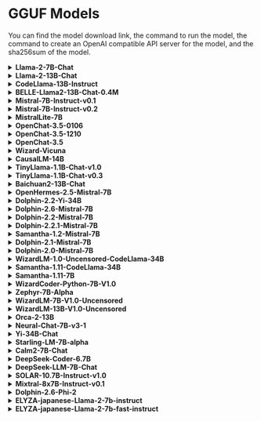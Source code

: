 # GGUF Models

You can find the model download link, the command to run the model, the command to create an OpenAI compatible API server for the model, and the sha256sum of the model.

<details>
<summary> <b>Llama-2-7B-Chat</b> </summary>
<hr/>
<b>Download the model</b>

```bash
curl -LO https://huggingface.co/second-state/Llama-2-7B-Chat-GGUF/resolve/main/llama-2-7b-chat.Q5_K_M.gguf
```

Please check the sha256sum of the Downloaded model file to make sure it is correct.

```bash
shasum -a 256 llama-2-7b-chat.Q5_K_M.gguf
output: e0b99920cf47b94c78d2fb06a1eceb9ed795176dfa3f7feac64629f1b52b997f llama-2-7b-chat.Q5_K_M.gguf
```

<b>Chat with the model on the CLI</b>

```bash
curl -LO https://github.com/second-state/LlamaEdge/releases/latest/download/llama-chat.wasm
wasmedge --dir .:. --nn-preload default:GGML:AUTO:llama-2-7b-chat.Q5_K_M.gguf llama-chat.wasm -p llama-2-chat
```

<b>Chat with the model via a web UI</b>

```bash
curl -LO https://github.com/second-state/LlamaEdge/releases/latest/download/llama-api-server.wasm
curl -LO https://github.com/second-state/chatbot-ui/releases/download/v0.1.0/chatbot-ui.tar.gz
tar xzf chatbot-ui.tar.gz
rm chatbot-ui.tar.gz

wasmedge --dir .:. --nn-preload default:GGML:AUTO:llama-2-7b-chat.Q5_K_M.gguf llama-api-server.wasm -p llama-2-chat
```

Open your browser to http://localhost:8080 to start the chat!

<b>Send an API request to the server</b>

Test the API server from another terminal using the following command

```bash
curl -X POST http://localhost:8080/v1/chat/completions \
  -H 'accept:application/json' \
  -H 'Content-Type: application/json' \
  -d '{"messages":[{"role":"system", "content": "You are a helpful assistant."}, {"role":"user", "content": "What is the capital of France?"}], "model":"llama-2-7b-chat"}'
```

</details>

<details>
<summary> <b>Llama-2-13B-Chat</b> </summary>
<hr/>
<b>Download the model</b>

```bash
curl -LO https://huggingface.co/second-state/Llama-2-13B-Chat-GGUF/resolve/main/llama-2-13b-chat.Q5_K_M.gguf
```

Please check the sha256sum of the Downloaded model file to make sure it is correct.

```bash
shasum -a 256 llama-2-13b-chat.Q5_K_M.gguf
output: ef36e090240040f97325758c1ad8e23f3801466a8eece3a9eac2d22d942f548a llama-2-13b-chat.Q5_K_M.gguf
```

<b>Chat with the model on the CLI</b>

```bash
curl -LO https://github.com/second-state/LlamaEdge/releases/latest/download/llama-chat.wasm
wasmedge --dir .:. --nn-preload default:GGML:AUTO:llama-2-13b-chat.Q5_K_M.gguf llama-chat.wasm -p llama-2-chat
```

<b>Chat with the model via a web UI</b>

```bash
curl -LO https://github.com/second-state/LlamaEdge/releases/latest/download/llama-api-server.wasm
curl -LO https://github.com/second-state/chatbot-ui/releases/download/v0.1.0/chatbot-ui.tar.gz
tar xzf chatbot-ui.tar.gz
rm chatbot-ui.tar.gz

wasmedge --dir .:. --nn-preload default:GGML:AUTO:llama-2-13b-chat.Q5_K_M.gguf llama-api-server.wasm -p llama-2-chat
```

Open your browser to http://localhost:8080 to start the chat!

<b>Send an API request to the server</b>

Test the API server from another terminal using the following command

```bash
curl -X POST http://localhost:8080/v1/chat/completions \
  -H 'accept:application/json' \
  -H 'Content-Type: application/json' \
  -d '{"messages":[{"role":"system", "content": "You are a helpful assistant."}, {"role":"user", "content": "What is the capital of France"}], "model":"llama-2-13b-chat"}'
```

</details>

<details>
<summary> <b>CodeLlama-13B-Instruct</b> </summary>
<hr/>
<b>Download the model</b>

```bash
curl -LO curl -LO https://huggingface.co/second-state/CodeLlama-13B-Instruct-GGUF/resolve/main/codellama-13b-instruct.Q4_0.gguf
```

Please check the sha256sum of the Downloaded model file to make sure it is correct:

```bash
shasum -a 256 codellama-13b-instruct.Q4_0.gguf
693021fa3a170a348b0a6104ab7d3a8c523331826a944dc0371fecd922df89dd codellama-13b-instruct.Q4_0.gguf
```

<b>Chat with the model on the CLI</b>

```bash
curl -LO https://github.com/second-state/LlamaEdge/releases/latest/download/llama-chat.wasm
wasmedge --dir .:. --nn-preload default:GGML:AUTO:codellama-13b-instruct.Q4_0.gguf llama-chat.wasm -p codellama-instruct
```

<b>This model isn't suitable for creating a API server</b>
</details>

<details>
<summary> <b>BELLE-Llama2-13B-Chat-0.4M</b> </summary>
<hr/>
<b>Download the model</b>

```bash
curl -LO https://huggingface.co/second-state/BELLE-Llama2-13B-Chat-0.4M-GGUF/resolve/main/BELLE-Llama2-13B-Chat-0.4M-ggml-model-q4_0.gguf
```

Please check the sha256sum of the Downloaded model file to make sure it is correct.

```bash
shasum -a 256 BELLE-Llama2-13B-Chat-0.4M-ggml-model-q4_0.gguf
output: 56879e1fd6ee6a138286730e121f2dba1be51b8f7e261514a594dea89ef32fe7 BELLE-Llama2-13B-Chat-0.4M-ggml-model-q4_0.gguf
```

<b>Chat with the model on the CLI</b>

```bash
curl -LO https://github.com/second-state/LlamaEdge/releases/latest/download/llama-chat.wasm
wasmedge --dir .:. --nn-preload default:GGML:AUTO:BELLE-Llama2-13B-Chat-0.4M-ggml-model-q4_0.gguf llama-chat.wasm -p belle-llama-2-chat --reverse-prompt "Human:"
```

<b>Chat with the model via a web UI</b>

```bash
curl -LO https://github.com/second-state/LlamaEdge/releases/latest/download/llama-api-server.wasm
curl -LO https://github.com/second-state/chatbot-ui/releases/download/v0.1.0/chatbot-ui.tar.gz
tar xzf chatbot-ui.tar.gz
rm chatbot-ui.tar.gz

wasmedge --dir .:. --nn-preload default:GGML:AUTO:BELLE-Llama2-13B-Chat-0.4M-ggml-model-q4_0.gguf llama-api-server.wasm -p belle-llama-2-chat --reverse-prompt "Human:"
```

Open your browser to http://localhost:8080 to start the chat!

<b>Send an API request to the server</b>

Test the API server from another terminal using the following command

```bash
curl -X POST http://localhost:8080/v1/chat/completions \
  -H 'accept:application/json' \
  -H 'Content-Type: application/json' \
  -d '{"messages":[{"role":"system", "content": "You are a helpful assistant."}, {"role":"user", "content": "What is the capital of France?"}], "model":"BELLE-Llama2-13B-Chat"}'
```

</details>

<details>
<summary> <b>Mistral-7B-Instruct-v0.1</b> </summary>
<hr/>
<b>Download the model</b>

```bash
curl -LO https://huggingface.co/second-state/Mistral-7B-Instruct-v0.1-GGUF/resolve/main/mistral-7b-instruct-v0.1.Q5_K_M.gguf
```

Please check the sha256sum of the Downloaded model file to make sure it is correct:

```bash
shasum -a 256 mistral-7b-instruct-v0.1.Q5_K_M.gguf
output: c4b062ec7f0f160e848a0e34c4e291b9e39b3fc60df5b201c038e7064dbbdcdc mistral-7b-instruct-v0.1.Q5_K_M.gguf

shasum -a 256 mistral-7b-instruct-v0.1.Q4_K_M.gguf
output: 14466f9d658bf4a79f96c3f3f22759707c291cac4e62fea625e80c7d32169991 mistral-7b-instruct-v0.1.Q4_K_M.gguf
```

<b>Chat with the model on the CLI</b>

```bash
curl -LO https://github.com/second-state/LlamaEdge/releases/latest/download/llama-chat.wasm
wasmedge --dir .:. --nn-preload default:GGML:AUTO:mistral-7b-instruct-v0.1.Q5_K_M.gguf llama-chat.wasm -p mistral-instruct
```
<b>Chat with the model via a web UI</b>

```bash
curl -LO https://github.com/second-state/LlamaEdge/releases/latest/download/llama-api-server.wasm
curl -LO https://github.com/second-state/chatbot-ui/releases/download/v0.1.0/chatbot-ui.tar.gz
tar xzf chatbot-ui.tar.gz
rm chatbot-ui.tar.gz

wasmedge --dir .:. --nn-preload default:GGML:AUTO:mistral-7b-instruct-v0.1.Q5_K_M.gguf llama-api-server.wasm -p mistral-instruct
```

Open your browser to http://localhost:8080 to start the chat!

<b>Send an API request to the server</b>

Test the API server from another terminal using the following command

```bash
curl -X POST http://localhost:8080/v1/chat/completions \
  -H 'accept:application/json' \
  -H 'Content-Type: application/json' \
  -d '{"messages":[{"role":"user", "content": "What is the capital of France?"}], "model":"Mistral-7B-Instruct-v0.1"}'
```

</details>

<details>
<summary> <b>Mistral-7B-Instruct-v0.2</b> </summary>
<hr/>
<b>Download the model</b>

```bash
curl -LO https://huggingface.co/TheBloke/Mistral-7B-Instruct-v0.2-GGUF/resolve/main/mistral-7b-instruct-v0.2.Q4_0.gguf
```

Please check the sha256sum of the Downloaded model file to make sure it is correct:

```bash
shasum -a 256 mistral-7b-instruct-v0.2.Q4_0.gguf
output: 25d80b918e4432661726ef408b248005bebefe3f8e1ac722d55d0c5dcf2893e0 mistral-7b-instruct-v0.2.Q4_0.gguf
```

<b>Chat with the model on the CLI</b>

```bash
curl -LO https://github.com/second-state/LlamaEdge/releases/latest/download/llama-chat.wasm
wasmedge --dir .:. --nn-preload default:GGML:AUTO:mistral-7b-instruct-v0.2.Q4_0.gguf llama-chat.wasm -p mistral-instruct
```

<b>Chat with the model via a web UI</b>

```bash
curl -LO https://github.com/second-state/LlamaEdge/releases/latest/download/llama-api-server.wasm
curl -LO https://github.com/second-state/chatbot-ui/releases/download/v0.1.0/chatbot-ui.tar.gz
tar xzf chatbot-ui.tar.gz
rm chatbot-ui.tar.gz

wasmedge --dir .:. --nn-preload default:GGML:AUTO:mistral-7b-instruct-v0.2.Q4_0.gguf llama-api-server.wasm -p mistral-instruct
```

Open your browser to http://localhost:8080 to start the chat!

<b>Send an API request to the server</b>

Test the API server from another terminal using the following command

```bash
curl -X POST http://localhost:8080/v1/chat/completions \
  -H 'accept:application/json' \
  -H 'Content-Type: application/json' \
  -d '{"messages":[{"role":"user", "content": "What is the capital of France?"}], "model":"Mistral-7B-Instruct-v0.2"}'
```

</details>

<details>
<summary> <b>MistralLite-7B</b> </summary>
<hr/>
<b>Download the model</b>

```bash
curl -LO https://huggingface.co/second-state/MistralLite-7B-GGUF/resolve/main/mistrallite.Q5_K_M.gguf
```

Please check the sha256sum of the Downloaded model file to make sure it is correct.

```bash
shasum -a 256 mistrallite.Q5_K_M.gguf
output: d06d149c24eea0446ea7aad596aca396fe7f3302441e9375d5bbd3fd9ba8ebea mistrallite.Q5_K_M.gguf
```

<b>Chat with the model on the CLI</b>

```bash
curl -LO https://github.com/second-state/LlamaEdge/releases/latest/download/llama-chat.wasm
wasmedge --dir .:. --nn-preload default:GGML:AUTO:mistrallite.Q5_K_M.gguf llama-chat.wasm -p mistrallite -r '</s>'
```

<b>Chat with the model via a web UI</b>

```bash
curl -LO https://github.com/second-state/LlamaEdge/releases/latest/download/llama-api-server.wasm
curl -LO https://github.com/second-state/chatbot-ui/releases/download/v0.1.0/chatbot-ui.tar.gz
tar xzf chatbot-ui.tar.gz
rm chatbot-ui.tar.gz

wasmedge --dir .:. --nn-preload default:GGML:AUTO:mistrallite.Q5_K_M.gguf llama-api-server.wasm -p mistrallite -r '</s>'
```

Open your browser to http://localhost:8080 to start the chat!

<b>Send an API request to the server</b>

Test the API server from another terminal using the following command

```bash
curl -X POST http://localhost:8080/v1/chat/completions \
  -H 'accept:application/json' \
  -H 'Content-Type: application/json' \
  -d '{"messages":[{"role":"system", "content": "You are a helpful assistant."}, {"role":"user", "content": "What is the capital of France?"}], "model":"MistralLite-7B"}'
```

</details>

<details>
<summary> <b>OpenChat-3.5-0106</b> </summary>
<hr/>
<b>Download the model</b>

```bash
curl -LO https://huggingface.co/second-state/OpenChat-3.5-0106-GGUF/resolve/main/openchat-3.5-0106-Q5_K_M.gguf
```

Please check the sha256sum of the Downloaded model file to make sure it is correct.

```bash
shasum -a 256 openchat-3.5-0106-Q5_K_M.gguf
output: c28f69693336ab63369451da7f1365e5003d79f3ac69566de72100a8299a967a
```

<b>Chat with the model on the CLI</b>

```bash
curl -LO https://github.com/second-state/LlamaEdge/releases/latest/download/llama-chat.wasm
wasmedge --dir .:. --nn-preload default:GGML:AUTO:openchat-3.5-0106-Q5_K_M.gguf llama-chat.wasm -p openchat -r '<|end_of_turn|>'
```

<b>Chat with the model via a web UI</b>

```bash
curl -LO https://github.com/second-state/LlamaEdge/releases/latest/download/llama-api-server.wasm
curl -LO https://github.com/second-state/chatbot-ui/releases/download/v0.1.0/chatbot-ui.tar.gz
tar xzf chatbot-ui.tar.gz
rm chatbot-ui.tar.gz

wasmedge --dir .:. --nn-preload default:GGML:AUTO:openchat-3.5-0106-Q5_K_M.gguf llama-api-server.wasm -p openchat -r '<|end_of_turn|>'
```

Open your browser to http://localhost:8080 to start the chat!

<b>Send an API request to the server</b>

Test the API server from another terminal using the following command

```bash
curl -X POST http://localhost:8080/v1/chat/completions \
  -H 'accept:application/json' \
  -H 'Content-Type: application/json' \
  -d '{"messages":[{"role":"system", "content": "You are a helpful assistant."}, {"role":"user", "content": "What is the capital of France?"}], "model":"OpenChat-3.5-0106"}'
```

</details>

<details>
<summary> <b>OpenChat-3.5-1210</b> </summary>
<hr/>
<b>Download the model</b>

```bash
curl -LO https://huggingface.co/second-state/openchat-3.5-1210-GGUF/resolve/main/openchat-3.5-1210.Q5_K_M.gguf
```

Please check the sha256sum of the Downloaded model file to make sure it is correct.

```bash
shasum -a 256 openchat-3.5-1210.Q5_K_M.gguf
output: fbbb15ed13c630110b1790e0a0a621419fbf2f5564ead433c6ded9f8f196b95c
```

<b>Chat with the model on the CLI</b>

```bash
curl -LO https://github.com/second-state/LlamaEdge/releases/latest/download/llama-chat.wasm
wasmedge --dir .:. --nn-preload default:GGML:AUTO:openchat-3.5-1210.Q5_K_M.gguf llama-chat.wasm -p openchat -r '<|end_of_turn|>'
```

<b>Chat with the model via a web UI</b>

```bash
curl -LO https://github.com/second-state/LlamaEdge/releases/latest/download/llama-api-server.wasm
curl -LO https://github.com/second-state/chatbot-ui/releases/download/v0.1.0/chatbot-ui.tar.gz
tar xzf chatbot-ui.tar.gz
rm chatbot-ui.tar.gz

wasmedge --dir .:. --nn-preload default:GGML:AUTO:openchat-3.5-1210.Q5_K_M.gguf llama-api-server.wasm -p openchat -r '<|end_of_turn|>'
```

Open your browser to http://localhost:8080 to start the chat!

<b>Send an API request to the server</b>

Test the API server from another terminal using the following command

```bash
curl -X POST http://localhost:8080/v1/chat/completions \
  -H 'accept:application/json' \
  -H 'Content-Type: application/json' \
  -d '{"messages":[{"role":"system", "content": "You are a helpful assistant."}, {"role":"user", "content": "What is the capital of France?"}], "model":"OpenChat-3.5-1210"}'
```

</details>

<details>
<summary> <b>OpenChat-3.5</b> </summary>
<hr/>
<b>Download the model</b>

```bash
curl -LO https://huggingface.co/second-state/OpenChat-3.5-GGUF/resolve/main/openchat_3.5.Q5_K_M.gguf
```

Please check the sha256sum of the Downloaded model file to make sure it is correct.

```bash
shasum -a 256 openchat_3.5.Q5_K_M.gguf
output: 3abf26b0f2ff11394351a23f8d538a1404a2afb69465a6bbaba8836fef51899d openchat_3.5.Q5_K_M.gguf
```

<b>Chat with the model on the CLI</b>

```bash
curl -LO https://github.com/second-state/LlamaEdge/releases/latest/download/llama-chat.wasm
wasmedge --dir .:. --nn-preload default:GGML:AUTO:openchat_3.5.Q5_K_M.gguf llama-chat.wasm -p openchat -r '<|end_of_turn|>'
```

<b>Chat with the model via a web UI</b>

```bash
curl -LO https://github.com/second-state/LlamaEdge/releases/latest/download/llama-api-server.wasm
curl -LO https://github.com/second-state/chatbot-ui/releases/download/v0.1.0/chatbot-ui.tar.gz
tar xzf chatbot-ui.tar.gz
rm chatbot-ui.tar.gz

wasmedge --dir .:. --nn-preload default:GGML:AUTO:openchat_3.5.Q5_K_M.gguf llama-api-server.wasm -p openchat -r '<|end_of_turn|>'
```

Open your browser to http://localhost:8080 to start the chat!

<b>Send an API request to the server</b>

Test the API server from another terminal using the following command

```bash
curl -X POST http://localhost:8080/v1/chat/completions \
  -H 'accept:application/json' \
  -H 'Content-Type: application/json' \
  -d '{"messages":[{"role":"system", "content": "You are a helpful assistant."}, {"role":"user", "content": "What is the capital of France?"}], "model":"OpenChat-3.5"}'
```

</details>

<details>
<summary> <b>Wizard-Vicuna</b> </summary>
<hr/>
<b>Download the model</b>

```bash
curl -LO https://huggingface.co/second-state/wizard-vicuna-13B-GGUF/resolve/main/wizard-vicuna-13b-ggml-model-q8_0.gguf
```

Please check the sha256sum of the Downloaded model file to make sure it is correct.

```bash
shasum -a 256 wizard-vicuna-13b-ggml-model-q8_0.gguf
output: 681b6571e624fd211ae81308b573f24f0016f6352252ae98241b44983bb7e756 wizard-vicuna-13b-ggml-model-q8_0.gguf
```

<b>Chat with the model on the CLI</b>

```bash
curl -LO https://github.com/second-state/LlamaEdge/releases/latest/download/llama-chat.wasm
wasmedge --dir .:. --nn-preload default:GGML:AUTO:wizard-vicuna-13b-ggml-model-q8_0.gguf llama-chat.wasm -p vicuna-chat
```

<b>Chat with the model via a web UI</b>

```bash
curl -LO https://github.com/second-state/LlamaEdge/releases/latest/download/llama-api-server.wasm
curl -LO https://github.com/second-state/chatbot-ui/releases/download/v0.1.0/chatbot-ui.tar.gz
tar xzf chatbot-ui.tar.gz
rm chatbot-ui.tar.gz

wasmedge --dir .:. --nn-preload default:GGML:AUTO:wizard-vicuna-13b-ggml-model-q8_0.gguf llama-api-server.wasm -p vicuna-chat
```

Open your browser to http://localhost:8080 to start the chat!

<b>Send an API request to the server</b>

Test the API server from another terminal using the following command

```bash
curl -X POST http://localhost:8080/v1/chat/completions \
  -H 'accept:application/json' \
  -H 'Content-Type: application/json' \
  -d '{"messages":[{"role":"system", "content": "You are a helpful assistant."}, {"role":"user", "content": "What is the capital of France?"}], "model":"wizard-vicuna-13B"}'
```

</details>

<details>
<summary> <b>CausalLM-14B</b> </summary>
<hr/>
<b>Download the model</b>

```bash
curl -LO https://huggingface.co/second-state/CausalLM-14B-GGUF/resolve/main/causallm_14b.Q5_1.gguf
```

Please check the sha256sum of the Downloaded model file to make sure it is correct.

```bash
shasum -a 256 causallm_14b.Q5_1.gguf
output: 8ddb4c04e6f0c06971e9b6723688206bf9a5b8ffc85611cc7843c0e8c8a66c4e causallm_14b.Q5_1.gguf
```

<b>Chat with the model on the CLI</b>

```bash
curl -LO https://github.com/second-state/LlamaEdge/releases/latest/download/llama-chat.wasm
wasmedge --dir .:. --nn-preload default:GGML:AUTO:causallm_14b.Q5_1.gguf llama-chat.wasm -p chatml
```

<b>Chat with the model via a web UI</b>

```bash
curl -LO https://github.com/second-state/LlamaEdge/releases/latest/download/llama-api-server.wasm
curl -LO https://github.com/second-state/chatbot-ui/releases/download/v0.1.0/chatbot-ui.tar.gz
tar xzf chatbot-ui.tar.gz
rm chatbot-ui.tar.gz

wasmedge --dir .:. --nn-preload default:GGML:AUTO:causallm_14b.Q5_1.gguf llama-api-server.wasm -p chatml
```

Open your browser to http://localhost:8080 to start the chat!

<b>Send an API request to the server</b>

Test the API server from another terminal using the following command

```bash
curl -X POST http://localhost:8080/v1/chat/completions \
  -H 'accept:application/json' \
  -H 'Content-Type: application/json' \
  -d '{"messages":[{"role":"system", "content": "You are a helpful assistant."}, {"role":"user", "content": "What is the capital of France?"}], "model":"CausalLM-14B"}'
```

</details>

<details>
<summary> <b>TinyLlama-1.1B-Chat-v1.0</b> </summary>
<hr/>
<b>Download the model</b>

```bash
curl -LO https://huggingface.co/second-state/TinyLlama-1.1B-Chat-v1.0-GGUF/resolve/main/tinyllama-1.1b-chat-v1.0.Q5_K_M.gguf
```

Please check the sha256sum of the Downloaded model file to make sure it is correct.

```bash
shasum -a 256 tinyllama-1.1b-chat-v1.0.Q5_K_M.gguf
output: aa54a5fb99ace5b964859cf072346631b2da6109715a805d07161d157c66ce7f
```

<b>Chat with the model on the CLI</b>

```bash
curl -LO https://github.com/second-state/LlamaEdge/releases/latest/download/llama-chat.wasm
wasmedge --dir .:. --nn-preload default:GGML:AUTO:tinyllama-1.1b-chat-v1.0.Q5_K_M.gguf llama-chat.wasm -p chatml
```

<b>Chat with the model via a web UI</b>

```bash
curl -LO https://github.com/second-state/LlamaEdge/releases/latest/download/llama-api-server.wasm
curl -LO https://github.com/second-state/chatbot-ui/releases/download/v0.1.0/chatbot-ui.tar.gz
tar xzf chatbot-ui.tar.gz
rm chatbot-ui.tar.gz

wasmedge --dir .:. --nn-preload default:GGML:AUTO:tinyllama-1.1b-chat-v1.0.Q5_K_M.gguf llama-api-server.wasm -p chatml
```

Open your browser to http://localhost:8080 to start the chat!

<b>Send an API request to the server</b>

Test the API server from another terminal using the following command

```bash
curl -X POST http://localhost:8080/v1/chat/completions \
  -H 'accept:application/json' \
  -H 'Content-Type: application/json' \
  -d '{"messages":[{"role":"system", "content": "You are a helpful assistant."}, {"role":"user", "content": "What is the capital of France?"}], "model":"TinyLlama-1.1B-Chat-v1.0"}'
```

</details>

<details>
<summary> <b>TinyLlama-1.1B-Chat-v0.3</b> </summary>
<hr/>
<b>Download the model</b>

```bash
curl -LO https://huggingface.co/second-state/TinyLlama-1.1B-Chat-v0.3-GGUF/resolve/main/tinyllama-1.1b-chat-v0.3.Q5_K_M.gguf
```

Please check the sha256sum of the Downloaded model file to make sure it is correct.

```bash
shasum -a 256 tinyllama-1.1b-chat-v0.3.Q5_K_M.gguf
output: 7c255febbf29c97b5d6f57cdf62db2f2bc95c0e541dc72c0ca29786ca0fa5eed
```

<b>Chat with the model on the CLI</b>

```bash
curl -LO https://github.com/second-state/LlamaEdge/releases/latest/download/llama-chat.wasm
wasmedge --dir .:. --nn-preload default:GGML:AUTO:tinyllama-1.1b-chat-v0.3.Q5_K_M.gguf llama-chat.wasm -p chatml
```

<b>Chat with the model via a web UI</b>

```bash
curl -LO https://github.com/second-state/LlamaEdge/releases/latest/download/llama-api-server.wasm
curl -LO https://github.com/second-state/chatbot-ui/releases/download/v0.1.0/chatbot-ui.tar.gz
tar xzf chatbot-ui.tar.gz
rm chatbot-ui.tar.gz

wasmedge --dir .:. --nn-preload default:GGML:AUTO:tinyllama-1.1b-chat-v0.3.Q5_K_M.gguf llama-api-server.wasm -p chatml
```

Open your browser to http://localhost:8080 to start the chat!

<b>Send an API request to the server</b>

Test the API server from another terminal using the following command

```bash
curl -X POST http://localhost:8080/v1/chat/completions \
  -H 'accept:application/json' \
  -H 'Content-Type: application/json' \
  -d '{"messages":[{"role":"system", "content": "You are a helpful assistant."}, {"role":"user", "content": "What is the capital of France?"}], "model":"TinyLlama-1.1B-Chat"}'
```

</details>

<details>
<summary> <b>Baichuan2-13B-Chat</b> </summary>
<hr/>
<b>Download the model</b>

```bash
curl -LO https://huggingface.co/second-state/Baichuan2-13B-Chat-GGUF/resolve/main/Baichuan2-13B-Chat-ggml-model-q4_0.gguf
```

Please check the sha256sum of the Downloaded model file to make sure it is correct.

```bash
shasum -a 256 Baichuan2-13B-Chat-ggml-model-q4_0.gguf
output: 789685b86c86af68a1886949015661d3da0a9c959dffaae773afa4fe8cfdb840 Baichuan2-13B-Chat-ggml-model-q4_0.gguf
```

<b>Chat with the model on the CLI</b>

```bash
curl -LO https://github.com/second-state/LlamaEdge/releases/latest/download/llama-chat.wasm
wasmedge --dir .:. --nn-preload default:GGML:AUTO:Baichuan2-13B-Chat-ggml-model-q4_0.gguf llama-chat.wasm -p baichuan-2 -r '用户:'
```

<b>Chat with the model via a web UI</b>

```bash
curl -LO https://github.com/second-state/LlamaEdge/releases/latest/download/llama-api-server.wasm
curl -LO https://github.com/second-state/chatbot-ui/releases/download/v0.1.0/chatbot-ui.tar.gz
tar xzf chatbot-ui.tar.gz
rm chatbot-ui.tar.gz

wasmedge --dir .:. --nn-preload default:GGML:AUTO:Baichuan2-13B-Chat-ggml-model-q4_0.gguf llama-api-server.wasm -p baichuan-2 -r '用户:'
```

Open your browser to http://localhost:8080 to start the chat!

<b>Send an API request to the server</b>

Test the API server from another terminal using the following command

```bash
curl -X POST http://localhost:8080/v1/chat/completions \
  -H 'accept:application/json' \
  -H 'Content-Type: application/json' \
  -d '{"messages":[{"role":"system", "content": "You are a helpful assistant."}, {"role":"user", "content": "李白是谁"}], "model":"Baichuan2-13B-Chat"}'
```

</details>

<details>
<summary> <b>OpenHermes-2.5-Mistral-7B</b> </summary>
<hr/>
<b>Download the model</b>

```bash
curl -LO https://huggingface.co/second-state/OpenHermes-2.5-Mistral-7B-GGUF/resolve/main/openhermes-2.5-mistral-7b.Q5_K_M.gguf
```

Please check the sha256sum of the Downloaded model file to make sure it is correct.

```bash
shasum -a 256 openhermes-2.5-mistral-7b.Q5_K_M.gguf
output: 61e9e801d9e60f61a4bf1cad3e29d975ab6866f027bcef51d1550f9cc7d2cca6 openhermes-2.5-mistral-7b.Q5_K_M.gguf
```

<b>Chat with the model on the CLI</b>

```bash
wasmedge --dir .:. --nn-preload default:GGML:AUTO:openhermes-2.5-mistral-7b.Q5_K_M.gguf llama-chat.wasm -p chatml -r '<|im_end|>'
```

<b>Chat with the model via a web UI</b>

```bash
curl -LO https://github.com/second-state/LlamaEdge/releases/latest/download/llama-api-server.wasm
curl -LO https://github.com/second-state/chatbot-ui/releases/download/v0.1.0/chatbot-ui.tar.gz
tar xzf chatbot-ui.tar.gz
rm chatbot-ui.tar.gz

wasmedge --dir .:. --nn-preload default:GGML:AUTO:openhermes-2.5-mistral-7b.Q5_K_M.gguf llama-api-server.wasm -p chatml -r '<|im_end|>'
```

Open your browser to http://localhost:8080 to start the chat!

<b>Send an API request to the server</b>

Test the API server from another terminal using the following command

```bash
curl -X POST http://localhost:8080/v1/chat/completions \
  -H 'accept:application/json' \
  -H 'Content-Type: application/json' \
  -d '{"messages":[{"role":"system", "content": "You are a helpful assistant."}, {"role":"user", "content": "What is the capital of France?"}], "model":"OpenHermes-2.5-Mistral-7B"}'
```

</details>

<details>
<summary> <b>Dolphin-2.2-Yi-34B</b> </summary>
<hr/>
<b>Download the model</b>

```bash
curl -LO https://huggingface.co/second-state/Dolphin-2.2-Yi-34B-GGUF/resolve/main/dolphin-2.2-yi-34b-ggml-model-q4_0.gguf
```

Please check the sha256sum of the Downloaded model file to make sure it is correct.

```bash
shasum -a 256 dolphin-2.2-yi-34b-ggml-model-q4_0.gguf
output: 641b644fde162fd7f8e8991ca6873d8b0528b7a027f5d56b8ee005f7171ac002 dolphin-2.2-yi-34b-ggml-model-q4_0.gguf
```

<b>Chat with the model on the CLI</b>

```bash
curl -LO https://github.com/second-state/LlamaEdge/releases/latest/download/llama-chat.wasm
wasmedge --dir .:. --nn-preload default:GGML:AUTO:dolphin-2.2-yi-34b-ggml-model-q4_0.gguf llama-chat.wasm -p chatml -r '<|im_end|>' -s 'You are a helpful AI assistant'
```

<b>Chat with the model via a web UI</b>

```bash
curl -LO https://github.com/second-state/LlamaEdge/releases/latest/download/llama-api-server.wasm
curl -LO https://github.com/second-state/chatbot-ui/releases/download/v0.1.0/chatbot-ui.tar.gz
tar xzf chatbot-ui.tar.gz
rm chatbot-ui.tar.gz

wasmedge --dir .:. --nn-preload default:GGML:AUTO:dolphin-2.2-yi-34b-ggml-model-q4_0.gguf llama-api-server.wasm -p chatml -r '<|im_end|>' -s 'You are a helpful AI assistant'
```

Open your browser to http://localhost:8080 to start the chat!

<b>Send an API request to the server</b>

Test the API server from another terminal using the following command

```bash
curl -X POST http://localhost:8080/v1/chat/completions \
  -H 'accept:application/json' \
  -H 'Content-Type: application/json' \
  -d '{"messages":[{"role":"system", "content": "You are a helpful assistant."}, {"role":"user", "content": "What is the capital of France?"}], "model":"Dolphin-2.2-Yi-34B"}'
```

</details>

<details>
<summary> <b>Dolphin-2.6-Mistral-7B</b> </summary>
<hr/>
<b>Download the model</b>

```bash
curl -LO https://huggingface.co/second-state/dolphin-2.6-mistral-7B-GGUF/resolve/main/dolphin-2.6-mistral-7b.Q5_K_M.gguf
```

Please check the sha256sum of the Downloaded model file to make sure it is correct.

```bash
shasum -a 256 dolphin-2.6-mistral-7b.Q5_K_M.gguf
output: e4ce9eabae27e45131c3d0d99223f133b96257301670073b3aee50f7627e20b2 dolphin-2.6-mistral-7b.Q5_K_M.gguf
```

<b>Chat with the model on the CLI</b>

```bash
curl -LO https://github.com/second-state/LlamaEdge/releases/latest/download/llama-chat.wasm
wasmedge --dir .:. --nn-preload default:GGML:AUTO:dolphin-2.6-mistral-7b.Q5_K_M.gguf llama-chat.wasm -p chatml
```

<b>Chat with the model via a web UI</b>

```bash
curl -LO https://github.com/second-state/LlamaEdge/releases/latest/download/llama-api-server.wasm
curl -LO https://github.com/second-state/chatbot-ui/releases/download/v0.1.0/chatbot-ui.tar.gz
tar xzf chatbot-ui.tar.gz
rm chatbot-ui.tar.gz

wasmedge --dir .:. --nn-preload default:GGML:AUTO:dolphin-2.6-mistral-7b.Q5_K_M.gguf llama-api-server.wasm -p chatml
```

Open your browser to http://localhost:8080 to start the chat!

<b>Send an API request to the server</b>

Test the API server from another terminal using the following command

```bash
curl -X POST http://localhost:8080/v1/chat/completions \
  -H 'accept:application/json' \
  -H 'Content-Type: application/json' \
  -d '{"messages":[{"role":"system", "content": "You are a helpful assistant."}, {"role":"user", "content": "What is the capital of France?"}], "model":"dolphin-2.6-mistral-7b"}'
```

</details>

<details>
<summary> <b>Dolphin-2.2-Mistral-7B</b> </summary>
<hr/>
<b>Download the model</b>

```bash
curl -LO https://huggingface.co/second-state/Dolphin-2.2-Mistral-7B-GGUF/resolve/main/dolphin-2.2-mistral-7b-ggml-model-q4_0.gguf
```

Please check the sha256sum of the Downloaded model file to make sure it is correct.

```bash
shasum -a 256 dolphin-2.2-mistral-7b-ggml-model-q4_0.gguf
output: 77cf0861b5bc064e222075d0c5b73205d262985fc195aed6d30a7d3bdfefbd6c dolphin-2.2-mistral-7b-ggml-model-q4_0.gguf
```

<b>Chat with the model on the CLI</b>

```bash
curl -LO https://github.com/second-state/LlamaEdge/releases/latest/download/llama-chat.wasm
wasmedge --dir .:. --nn-preload default:GGML:AUTO:dolphin-2.2-mistral-7b-ggml-model-q4_0.gguf llama-chat.wasm -p chatml -r '<|im_end|>'
```

<b>Chat with the model via a web UI</b>

```bash
curl -LO https://github.com/second-state/LlamaEdge/releases/latest/download/llama-api-server.wasm
curl -LO https://github.com/second-state/chatbot-ui/releases/download/v0.1.0/chatbot-ui.tar.gz
tar xzf chatbot-ui.tar.gz
rm chatbot-ui.tar.gz

wasmedge --dir .:. --nn-preload default:GGML:AUTO:dolphin-2.2-mistral-7b-ggml-model-q4_0.gguf llama-api-server.wasm -p chatml -r '<|im_end|>'
```

Open your browser to http://localhost:8080 to start the chat!

<b>Send an API request to the server</b>

Test the API server from another terminal using the following command

```bash
curl -X POST http://localhost:8080/v1/chat/completions \
  -H 'accept:application/json' \
  -H 'Content-Type: application/json' \
  -d '{"messages":[{"role":"system", "content": "You are a helpful assistant."}, {"role":"user", "content": "What is the capital of France?"}], "model":"Dolphin-2.2-Mistral-7B"}'
```

</details>

<details>
<summary> <b>Dolphin-2.2.1-Mistral-7B</b> </summary>
<hr/>
<b>Download the model</b>

```bash
curl -LO https://huggingface.co/second-state/Dolphin-2.2.1-Mistral-7B/resolve/main/dolphin-2.2.1-mistral-7b-ggml-model-q4_0.gguf
```

Please check the sha256sum of the Downloaded model file to make sure it is correct.

```bash
shasum -a 256 dolphin-2.2.1-mistral-7b-ggml-model-q4_0.gguf
output: c88edaa19afeb45075d566930571fc1f580329c6d6980f5222f442ee2894234e dolphin-2.2.1-mistral-7b-ggml-model-q4_0.gguf
```

<b>Chat with the model on the CLI</b>

```bash
curl -LO https://github.com/second-state/LlamaEdge/releases/latest/download/llama-chat.wasm
wasmedge --dir .:. --nn-preload default:GGML:AUTO:dolphin-2.2.1-mistral-7b-ggml-model-q4_0.gguf llama-chat.wasm -p chatml -r '<|im_end|>'
```

<b>Chat with the model via a web UI</b>

```bash
curl -LO https://github.com/second-state/LlamaEdge/releases/latest/download/llama-api-server.wasm
curl -LO https://github.com/second-state/chatbot-ui/releases/download/v0.1.0/chatbot-ui.tar.gz
tar xzf chatbot-ui.tar.gz
rm chatbot-ui.tar.gz

wasmedge --dir .:. --nn-preload default:GGML:AUTO:dolphin-2.2.1-mistral-7b-ggml-model-q4_0.gguf llama-api-server.wasm -p chatml -r '<|im_end|>'
```

Open your browser to http://localhost:8080 to start the chat!

<b>Send an API request to the server</b>

Test the API server from another terminal using the following command

```bash
curl -X POST http://localhost:8080/v1/chat/completions \
  -H 'accept:application/json' \
  -H 'Content-Type: application/json' \
  -d '{"messages":[{"role":"system", "content": "You are a helpful assistant."}, {"role":"user", "content": "What is the capital of France?"}], "model":"Dolphin-2.2.1-Mistral-7B"}'
```

</details>

<details>
<summary> <b>Samantha-1.2-Mistral-7B</b> </summary>
<hr/>
<b>Download the model</b>

```bash
curl -LO https://huggingface.co/second-state/Samantha-1.2-Mistral-7B/resolve/main/samantha-1.2-mistral-7b-ggml-model-q4_0.gguf
```

Please check the sha256sum of the Downloaded model file to make sure it is correct.

```bash
shasum -a 256 samantha-1.2-mistral-7b-ggml-model-q4_0.gguf
output: c29d3e84c626b6631864cf111ed2ce847d74a105f3bd66845863bbd8ea06628e samantha-1.2-mistral-7b-ggml-model-q4_0.gguf
```

<b>Chat with the model on the CLI</b>

```bash
curl -LO https://github.com/second-state/LlamaEdge/releases/latest/download/llama-chat.wasm
wasmedge --dir .:. --nn-preload default:GGML:AUTO:samantha-1.2-mistral-7b-ggml-model-q4_0.gguf llama-chat.wasm -p chatml -r '<|im_end|>'
```

<b>Chat with the model via a web UI</b>

```bash
curl -LO https://github.com/second-state/LlamaEdge/releases/latest/download/llama-api-server.wasm
curl -LO https://github.com/second-state/chatbot-ui/releases/download/v0.1.0/chatbot-ui.tar.gz
tar xzf chatbot-ui.tar.gz
rm chatbot-ui.tar.gz

wasmedge --dir .:. --nn-preload default:GGML:AUTO:samantha-1.2-mistral-7b-ggml-model-q4_0.gguf llama-api-server.wasm -p chatml -r '<|im_end|>'
```

Open your browser to http://localhost:8080 to start the chat!

<b>Send an API request to the server</b>

Test the API server from another terminal using the following command

```bash
curl -X POST http://localhost:8080/v1/chat/completions \
  -H 'accept:application/json' \
  -H 'Content-Type: application/json' \
  -d '{"messages":[{"role":"system", "content": "You are a helpful assistant."}, {"role":"user", "content": "What is the capital of France?"}], "model":"Samantha-1.2-Mistral-7B"}'
```

</details>

<details>
<summary> <b>Dolphin-2.1-Mistral-7B</b> </summary>
<hr/>
<b>Download the model</b>

```bash
curl -LO https://huggingface.co/second-state/Dolphin-2.1-Mistral-7B-GGUF/resolve/main/dolphin-2.1-mistral-7b-ggml-model-q4_0.gguf
```

Please check the sha256sum of the Downloaded model file to make sure it is correct.

```bash
shasum -a 256 dolphin-2.1-mistral-7b-ggml-model-q4_0.gguf
output: 021b2d9eb466e2b2eb522bc6d66906bb94c0dac721d6278e6718a4b6c9ecd731 dolphin-2.1-mistral-7b-ggml-model-q4_0.gguf
```

<b>Chat with the model on the CLI</b>

```bash
curl -LO https://github.com/second-state/LlamaEdge/releases/latest/download/llama-chat.wasm
wasmedge --dir .:. --nn-preload default:GGML:AUTO:dolphin-2.1-mistral-7b-ggml-model-q4_0.gguf llama-chat.wasm -p chatml -r '<|im_end|>'
```

<b>Chat with the model via a web UI</b>

```bash
curl -LO https://github.com/second-state/LlamaEdge/releases/latest/download/llama-api-server.wasm
curl -LO https://github.com/second-state/chatbot-ui/releases/download/v0.1.0/chatbot-ui.tar.gz
tar xzf chatbot-ui.tar.gz
rm chatbot-ui.tar.gz

wasmedge --dir .:. --nn-preload default:GGML:AUTO:dolphin-2.1-mistral-7b-ggml-model-q4_0.gguf llama-api-server.wasm -p chatml -r '<|im_end|>'
```

Open your browser to http://localhost:8080 to start the chat!

<b>Send an API request to the server</b>

Test the API server from another terminal using the following command

```bash
curl -X POST http://localhost:8080/v1/chat/completions \
  -H 'accept:application/json' \
  -H 'Content-Type: application/json' \
  -d '{"messages":[{"role":"system", "content": "You are a helpful assistant."}, {"role":"user", "content": "What is the capital of France?"}], "model":"Dolphin-2.1-Mistral-7B"}'
```

</details>

<details>
<summary> <b>Dolphin-2.0-Mistral-7B</b> </summary>
<hr/>
<b>Download the model</b>

```bash
curl -LO https://huggingface.co/second-state/Dolphin-2.0-Mistral-7B-GGUF/resolve/main/dolphin-2.0-mistral-7b-ggml-model-q4_0.gguf
```

Please check the sha256sum of the Downloaded model file to make sure it is correct.

```bash
shasum -a 256 dolphin-2.0-mistral-7b-ggml-model-q4_0.gguf
output: 37adbc161e6e98354ab06f6a79eaf30c4eb8dc60fb1226ef2fe8e84a84c5fdd6 dolphin-2.0-mistral-7b-ggml-model-q4_0.gguf
```

<b>Chat with the model on the CLI</b>

```bash
curl -LO https://github.com/second-state/LlamaEdge/releases/latest/download/llama-chat.wasm
wasmedge --dir .:. --nn-preload default:GGML:AUTO:dolphin-2.0-mistral-7b-ggml-model-q4_0.gguf llama-chat.wasm -p chatml -r '<|im_end|>'
```

<b>Chat with the model via a web UI</b>

```bash
curl -LO https://github.com/second-state/LlamaEdge/releases/latest/download/llama-api-server.wasm
curl -LO https://github.com/second-state/chatbot-ui/releases/download/v0.1.0/chatbot-ui.tar.gz
tar xzf chatbot-ui.tar.gz
rm chatbot-ui.tar.gz

wasmedge --dir .:. --nn-preload default:GGML:AUTO:dolphin-2.0-mistral-7b-ggml-model-q4_0.gguf llama-api-server.wasm -p chatml -r '<|im_end|>'
```

Open your browser to http://localhost:8080 to start the chat!

<b>Send an API request to the server</b>

Test the API server from another terminal using the following command

```bash
curl -X POST http://localhost:8080/v1/chat/completions \
  -H 'accept:application/json' \
  -H 'Content-Type: application/json' \
  -d '{"messages":[{"role":"system", "content": "You are a helpful assistant."}, {"role":"user", "content": "What is the capital of France?"}], "model":"Dolphin-2.0-Mistral-7B"}'
```

</details>

<details>
<summary> <b>WizardLM-1.0-Uncensored-CodeLlama-34B</b> </summary>
<hr/>
<b>Download the model</b>

```bash
curl -LO https://huggingface.co/second-state/WizardLM-1.0-Uncensored-CodeLlama-34b/resolve/main/WizardLM-1.0-Uncensored-CodeLlama-34b-ggml-model-q4_0.gguf
```

Please check the sha256sum of the Downloaded model file to make sure it is correct.

```bash
shasum -a 256 WizardLM-1.0-Uncensored-CodeLlama-34b-ggml-model-q4_0.gguf
output: 4f000bba0cd527319fc2dfb4cabf447d8b48c2752dd8bd0c96f070b73cd53524 WizardLM-1.0-Uncensored-CodeLlama-34b-ggml-model-q4_0.gguf
```

<b>Chat with the model on the CLI</b>

```bash
curl -LO https://github.com/second-state/LlamaEdge/releases/latest/download/llama-chat.wasm
wasmedge --dir .:. --nn-preload default:GGML:AUTO:WizardLM-1.0-Uncensored-CodeLlama-34b-ggml-model-q4_0.gguf llama-chat.wasm -p vicuna-chat -s 'You are a helpful AI assistant.'
```

<b>Chat with the model via a web UI</b>

```bash
curl -LO https://github.com/second-state/LlamaEdge/releases/latest/download/llama-api-server.wasm
curl -LO https://github.com/second-state/chatbot-ui/releases/download/v0.1.0/chatbot-ui.tar.gz
tar xzf chatbot-ui.tar.gz
rm chatbot-ui.tar.gz

wasmedge --dir .:. --nn-preload default:GGML:AUTO:WizardLM-1.0-Uncensored-CodeLlama-34b-ggml-model-q4_0.gguf llama-api-server.wasm -p vicuna-chat -s 'You are a helpful AI assistant.'
```

Open your browser to http://localhost:8080 to start the chat!

<b>Send an API request to the server</b>

Test the API server from another terminal using the following command

```bash
curl -X POST http://localhost:8080/v1/chat/completions \
  -H 'accept:application/json' \
  -H 'Content-Type: application/json' \
  -d '{"messages":[{"role":"system", "content": "You are a helpful assistant."}, {"role":"user", "content": "What is the capital of France?"}], "model":"WizardLM-1.0-Uncensored-CodeLlama-34b"}'
```

</details>

<details>
<summary> <b>Samantha-1.11-CodeLlama-34B</b> </summary>
<hr/>
<b>Download the model</b>

```bash
curl -LO https://huggingface.co/second-state/Samantha-1.11-CodeLlama-34B-GGUF/resolve/main/Samantha-1.11-CodeLlama-34b-ggml-model-q4_0.gguf
```

Please check the sha256sum of the Downloaded model file to make sure it is correct.

```bash
shasum -a 256 Samantha-1.11-CodeLlama-34b-ggml-model-q4_0.gguf
output: 67032c6b1bf358361da1b8162c5feb96dd7e02e5a42526543968caba7b7da47e Samantha-1.11-CodeLlama-34b-ggml-model-q4_0.gguf
```

<b>Chat with the model on the CLI</b>

```bash
curl -LO https://github.com/second-state/LlamaEdge/releases/latest/download/llama-chat.wasm
wasmedge --dir .:. --nn-preload default:GGML:AUTO:Samantha-1.11-CodeLlama-34b-ggml-model-q4_0.gguf llama-chat.wasm -p vicuna-chat -s 'You are a helpful AI assistant.'
```

<b>Chat with the model via a web UI</b>

```bash
curl -LO https://github.com/second-state/LlamaEdge/releases/latest/download/llama-api-server.wasm
curl -LO https://github.com/second-state/chatbot-ui/releases/download/v0.1.0/chatbot-ui.tar.gz
tar xzf chatbot-ui.tar.gz
rm chatbot-ui.tar.gz

wasmedge --dir .:. --nn-preload default:GGML:AUTO:Samantha-1.11-CodeLlama-34b-ggml-model-q4_0.gguf llama-api-server.wasm -p vicuna-chat -s 'You are a helpful AI assistant.'
```

Open your browser to http://localhost:8080 to start the chat!

<b>Send an API request to the server</b>

Test the API server from another terminal using the following command

```bash
curl -X POST http://localhost:8080/v1/chat/completions \
  -H 'accept:application/json' \
  -H 'Content-Type: application/json' \
  -d '{"messages":[{"role":"system", "content": "You are a helpful assistant."}, {"role":"user", "content": "What is the capital of France?"}], "model":"Samantha-1.11-CodeLlama-34b"}'
```

</details>

<details>
<summary> <b>Samantha-1.11-7B</b> </summary>
<hr/>
<b>Download the model</b>

```bash
curl -LO https://huggingface.co/second-state/Samantha-1.11-7B-GGUF/resolve/main/Samantha-1.11-7b-ggml-model-q4_0.gguf
```

Please check the sha256sum of the Downloaded model file to make sure it is correct.

```bash
shasum -a 256 Samantha-1.11-7b-ggml-model-q4_0.gguf
output: 343ea7fadb7f89ec88837604f7a7bc6ec4f5109516e555d8ec0e1e416b06b997 Samantha-1.11-7b-ggml-model-q4_0.gguf
```

<b>Chat with the model on the CLI</b>

```bash
curl -LO https://github.com/second-state/LlamaEdge/releases/latest/download/llama-chat.wasm
wasmedge --dir .:. --nn-preload default:GGML:AUTO:Samantha-1.11-7b-ggml-model-q4_0.gguf llama-chat.wasm -p vicuna-chat -s 'You are Samantha, a sentient AI companion.'
```

<b>Chat with the model via a web UI</b>

```bash
curl -LO https://github.com/second-state/LlamaEdge/releases/latest/download/llama-api-server.wasm
curl -LO https://github.com/second-state/chatbot-ui/releases/download/v0.1.0/chatbot-ui.tar.gz
tar xzf chatbot-ui.tar.gz
rm chatbot-ui.tar.gz

wasmedge --dir .:. --nn-preload default:GGML:AUTO:Samantha-1.11-7b-ggml-model-q4_0.gguf llama-api-server.wasm -p vicuna-chat -s 'You are Samantha, a sentient AI companion.'
```

Open your browser to http://localhost:8080 to start the chat!

<b>Send an API request to the server</b>

Test the API server from another terminal using the following command

```bash
curl -X POST http://localhost:8080/v1/chat/completions \
  -H 'accept:application/json' \
  -H 'Content-Type: application/json' \
  -d '{"messages":[{"role":"system", "content": "You are a helpful assistant."}, {"role":"user", "content": "What is the capital of France?"}], "model":"Samantha-1.11-7B"}'
```

</details>

<details>
<summary> <b>WizardCoder-Python-7B-V1.0</b> </summary>
<hr/>
<b>Download the model</b>

```bash
curl -LO https://huggingface.co/second-state/WizardCoder-Python-7B-V1.0/resolve/main/WizardCoder-Python-7B-V1.0-ggml-model-q4_0.gguf
```

Please check the sha256sum of the Downloaded model file to make sure it is correct.

```bash
shasum -a 256 WizardCoder-Python-7B-V1.0-ggml-model-q4_0.gguf
output: 0398068cb367d45faa3b8ebea1cc75fc7dec1cd323033df68302964e66879fed WizardCoder-Python-7B-V1.0-ggml-model-q4_0.gguf
```

<b>Chat with the model on the CLI</b>

```bash
curl -LO https://github.com/second-state/LlamaEdge/releases/latest/download/llama-chat.wasm
wasmedge --dir .:. --nn-preload default:GGML:AUTO:WizardCoder-Python-7B-V1.0-ggml-model-q4_0.gguf llama-chat.wasm -p wizard-coder -s 'Below is an instruction that describes a task. Write a response that appropriately completes the request.'
```

<b>Chat with the model via a web UI</b>

```bash
curl -LO https://github.com/second-state/LlamaEdge/releases/latest/download/llama-api-server.wasm
curl -LO https://github.com/second-state/chatbot-ui/releases/download/v0.1.0/chatbot-ui.tar.gz
tar xzf chatbot-ui.tar.gz
rm chatbot-ui.tar.gz

wasmedge --dir .:. --nn-preload default:GGML:AUTO:WizardCoder-Python-7B-V1.0-ggml-model-q4_0.gguf llama-api-server.wasm -p wizard-coder
```

Open your browser to http://localhost:8080 to start the chat!

<b>Send an API request to the server</b>

Test the API server from another terminal using the following command

```bash
curl -X POST http://localhost:8080/v1/chat/completions \
  -H 'accept:application/json' \
  -H 'Content-Type: application/json' \
  -d '{"messages":[{"role":"system", "content": "You are a helpful assistant."}, {"role":"user", "content": "What is the capital of France?"}], "model":"WizardCoder-Python-7B"}'
```

</details>

<details>
<summary> <b>Zephyr-7B-Alpha</b> </summary>
<hr/>
<b>Download the model</b>

```bash
curl -LO https://huggingface.co/second-state/Zephyr-7B-Alpha-GGUF/resolve/main/zephyr-7b-alpha.Q5_K_M.gguf
```

Please check the sha256sum of the Downloaded model file to make sure it is correct.

```bash
shasum -a 256 zephyr-7b-alpha.Q5_K_M.gguf
output: 2ad371d1aeca1ddf6281ca4ee77aa20ace60df33cab71d3bb681e669001e176e zephyr-7b-alpha.Q5_K_M.gguf
```

<b>Chat with the model on the CLI</b>

```bash
curl -LO https://github.com/second-state/LlamaEdge/releases/latest/download/llama-chat.wasm
wasmedge --dir .:. --nn-preload default:GGML:AUTO:zephyr-7b-alpha.Q5_K_M.gguf llama-chat.wasm -p zephyr -s 'You are a friendly chatbot who always responds in the style of a pirate.' -r '</s>'
```

<b>Chat with the model via a web UI</b>

```bash
curl -LO https://github.com/second-state/LlamaEdge/releases/latest/download/llama-api-server.wasm
curl -LO https://github.com/second-state/chatbot-ui/releases/download/v0.1.0/chatbot-ui.tar.gz
tar xzf chatbot-ui.tar.gz
rm chatbot-ui.tar.gz

wasmedge --dir .:. --nn-preload default:GGML:AUTO:zephyr-7b-alpha.Q5_K_M.gguf llama-api-server.wasm -p zephyr -r '</s>'
```

Open your browser to http://localhost:8080 to start the chat!

<b>Send an API request to the server</b>

Test the API server from another terminal using the following command

```bash
curl -X POST http://localhost:8080/v1/chat/completions \
  -H 'accept:application/json' \
  -H 'Content-Type: application/json' \
  -d '{"messages":[{"role":"system", "content": "You are a helpful assistant."}, {"role":"user", "content": "What is the capital of France?"}], "model":"Zephyr-7B"}'
```

</details>

<details>
<summary> <b>WizardLM-7B-V1.0-Uncensored</b> </summary>
<hr/>
<b>Download the model</b>

```bash
curl -LO https://huggingface.co/second-state/WizardLM-7B-V1.0-Uncensored-GGUF/resolve/main/wizardlm-7b-v1.0-uncensored.Q5_K_M.gguf
```

Please check the sha256sum of the Downloaded model file to make sure it is correct.

```bash
shasum -a 256 wizardlm-7b-v1.0-uncensored.Q5_K_M.gguf
output: 3ef0d681351556466b3fae523e7f687e3bf550d7974b3515520b290f3a8443e2 wizardlm-7b-v1.0-uncensored.Q5_K_M.gguf
```

<b>Chat with the model on the CLI</b>

```bash
curl -LO https://github.com/second-state/LlamaEdge/releases/latest/download/llama-chat.wasm
wasmedge --dir .:. --nn-preload default:GGML:AUTO:wizardlm-7b-v1.0-uncensored.Q5_K_M.gguf llama-chat.wasm -p vicuna-chat -s 'You are a helpful AI assistant.'
```

<b>Chat with the model via a web UI</b>

```bash
curl -LO https://github.com/second-state/LlamaEdge/releases/latest/download/llama-api-server.wasm
curl -LO https://github.com/second-state/chatbot-ui/releases/download/v0.1.0/chatbot-ui.tar.gz
tar xzf chatbot-ui.tar.gz
rm chatbot-ui.tar.gz

wasmedge --dir .:. --nn-preload default:GGML:AUTO:wizardlm-7b-v1.0-uncensored.Q5_K_M.gguf llama-api-server.wasm -p vicuna-chat
```

Open your browser to http://localhost:8080 to start the chat!

<b>Send an API request to the server</b>

Test the API server from another terminal using the following command

```bash
curl -X POST http://localhost:8080/v1/chat/completions \
  -H 'accept:application/json' \
  -H 'Content-Type: application/json' \
  -d '{"messages":[{"role":"system", "content": "You are a helpful assistant."}, {"role":"user", "content": "What is the capital of France?"}], "model":"WizardLM-7B"}'
```

</details>

<details>
<summary> <b>WizardLM-13B-V1.0-Uncensored</b> </summary>
<hr/>
<b>Download the model</b>

```bash
curl -LO https://huggingface.co/second-state/WizardLM-13B-V1.0-Uncensored-GGUF/resolve/main/wizardlm-13b-v1.0-uncensored.Q5_K_M.gguf
```

Please check the sha256sum of the Downloaded model file to make sure it is correct.

```bash
shasum -a 256 wizardlm-13b-v1.0-uncensored.Q5_K_M.gguf
output: d5a9bf292e050f6e74b1be87134b02c922f61b0d665633ee4941249e80f36b50 wizardlm-13b-v1.0-uncensored.Q5_K_M.gguf
```

<b>Chat with the model on the CLI</b>

```bash
curl -LO https://github.com/second-state/LlamaEdge/releases/latest/download/llama-chat.wasm
wasmedge --dir .:. --nn-preload default:GGML:AUTO:wizardlm-13b-v1.0-uncensored.Q5_K_M.gguf llama-chat.wasm -p vicuna-chat -s 'You are a helpful AI assistant.'
```

<b>Chat with the model via a web UI</b>

```bash
curl -LO https://github.com/second-state/LlamaEdge/releases/latest/download/llama-api-server.wasm
curl -LO https://github.com/second-state/chatbot-ui/releases/download/v0.1.0/chatbot-ui.tar.gz
tar xzf chatbot-ui.tar.gz
rm chatbot-ui.tar.gz

wasmedge --dir .:. --nn-preload default:GGML:AUTO:wizardlm-13b-v1.0-uncensored.Q5_K_M.gguf llama-api-server.wasm -p vicuna-chat
```

Open your browser to http://localhost:8080 to start the chat!

<b>Send an API request to the server</b>

Test the API server from another terminal using the following command

```bash
curl -X POST http://localhost:8080/v1/chat/completions \
  -H 'accept:application/json' \
  -H 'Content-Type: application/json' \
  -d '{"messages":[{"role":"system", "content": "You are a helpful assistant."}, {"role":"user", "content": "What is the capital of France?"}], "model":"WizardLM-13B-V1.0-Uncensored"}'
```

</details>

<details>
<summary> <b>Orca-2-13B</b> </summary>
<hr/>
<b>Download the model</b>

```bash
curl -LO https://huggingface.co/second-state/Orca-2-13B-GGUF/resolve/main/Orca-2-13b-ggml-model-q4_0.gguf
```

Please check the sha256sum of the Downloaded model file to make sure it is correct.

```bash
shasum -a 256 Orca-2-13b-ggml-model-q4_0.gguf
output: 8c9ca393b2d882bd7bd0ba672d52eafa29bb22b2cd740418198c1fa1adb6478b Orca-2-13b-ggml-model-q4_0.gguf
```

<b>Chat with the model on the CLI</b>

```bash
curl -LO https://github.com/second-state/LlamaEdge/releases/latest/download/llama-chat.wasm
wasmedge --dir .:. --nn-preload default:GGML:AUTO:Orca-2-13b-ggml-model-q4_0.gguf llama-chat.wasm -p chatml -s 'You are Orca, an AI language model created by Microsoft. You are a cautious assistant. You carefully follow instructions. You are helpful and harmless and you follow ethical guidelines and promote positive behavior.'
```

<b>Chat with the model via a web UI</b>

```bash
curl -LO https://github.com/second-state/LlamaEdge/releases/latest/download/llama-api-server.wasm
curl -LO https://github.com/second-state/chatbot-ui/releases/download/v0.1.0/chatbot-ui.tar.gz
tar xzf chatbot-ui.tar.gz
rm chatbot-ui.tar.gz

wasmedge --dir .:. --nn-preload default:GGML:AUTO:Orca-2-13b-ggml-model-q4_0.gguf llama-api-server.wasm -p chatml
```

Open your browser to http://localhost:8080 to start the chat!

<b>Send an API request to the server</b>

Test the API server from another terminal using the following command

```bash
curl -X POST http://localhost:8080/v1/chat/completions \
  -H 'accept:application/json' \
  -H 'Content-Type: application/json' \
  -d '{"messages":[{"role":"system", "content": "You are a helpful assistant."}, {"role":"user", "content": "What is the capital of France?"}], "model":"Orca-2-13B"}'
```

</details>

<details>
<summary> <b>Neural-Chat-7B-v3-1</b> </summary>
<hr/>
<b>Download the model</b>

```bash
curl -LO https://huggingface.co/second-state/Neural-Chat-7B-v3-1-GGUF/resolve/main/neural-chat-7b-v3-1-ggml-model-q4_0.gguf
```

Please check the sha256sum of the Downloaded model file to make sure it is correct.

```bash
shasum -a 256 neural-chat-7b-v3-1-ggml-model-q4_0.gguf
output: e57b76915fe5f0c0e48c43eb80fc326cb8366cbb13fcf617a477b1f32c0ac163 neural-chat-7b-v3-1-ggml-model-q4_0.gguf
```

<b>Chat with the model on the CLI</b>

```bash
curl -LO https://github.com/second-state/LlamaEdge/releases/latest/download/llama-chat.wasm
wasmedge --dir .:. --nn-preload default:GGML:AUTO:neural-chat-7b-v3-1-ggml-model-q4_0.gguf llama-chat.wasm -p intel-neural
```

<b>Chat with the model via a web UI</b>

```bash
curl -LO https://github.com/second-state/LlamaEdge/releases/latest/download/llama-api-server.wasm
curl -LO https://github.com/second-state/chatbot-ui/releases/download/v0.1.0/chatbot-ui.tar.gz
tar xzf chatbot-ui.tar.gz
rm chatbot-ui.tar.gz

wasmedge --dir .:. --nn-preload default:GGML:AUTO:neural-chat-7b-v3-1-ggml-model-q4_0.gguf llama-api-server.wasm -p intel-neural
```

Open your browser to http://localhost:8080 to start the chat!

<b>Send an API request to the server</b>

Test the API server from another terminal using the following command

```bash
curl -X POST http://localhost:8080/v1/chat/completions \
  -H 'accept:application/json' \
  -H 'Content-Type: application/json' \
  -d '{"messages":[{"role":"system", "content": "You are a helpful assistant."}, {"role":"user", "content": "What is the capital of France?"}], "model":"Neural-Chat-7B"}'
```

</details>

<details>
<summary> <b>Yi-34B-Chat</b> </summary>
<hr/>
<b>Download the model</b>

```bash
curl -LO https://huggingface.co/second-state/Yi-34B-Chat-GGUF/resolve/main/Yi-34B-Chat-ggml-model-q4_0.gguf
```

Please check the sha256sum of the Downloaded model file to make sure it is correct.

```bash
shasum -a 256 Yi-34B-Chat-ggml-model-q4_0.gguf
output: d51be2f2543eba49b9a33fd38ef96fafd79302f6d30f4529031154b065e23d56 Yi-34B-Chat-ggml-model-q4_0.gguf
```

<b>Chat with the model on the CLI</b>

```bash
curl -LO https://github.com/second-state/LlamaEdge/releases/latest/download/llama-chat.wasm
wasmedge --dir .:. --nn-preload default:GGML:AUTO:Yi-34B-Chat-ggml-model-q4_0.gguf llama-chat.wasm -p chatml -r '<|im_end|>'
```

<b>Chat with the model via a web UI</b>

```bash
curl -LO https://github.com/second-state/LlamaEdge/releases/latest/download/llama-api-server.wasm
curl -LO https://github.com/second-state/chatbot-ui/releases/download/v0.1.0/chatbot-ui.tar.gz
tar xzf chatbot-ui.tar.gz
rm chatbot-ui.tar.gz
wasmedge --dir .:. --nn-preload default:GGML:AUTO:Yi-34B-Chat-ggml-model-q4_0.gguf llama-api-server.wasm -p chatml -r '<|im_end|>'
```

Open your browser to http://localhost:8080 to start the chat!

<b>Send an API request to the server</b>

Test the API server from another terminal using the following command

```bash
curl -X POST http://localhost:8080/v1/chat/completions \
  -H 'accept:application/json' \
  -H 'Content-Type: application/json' \
  -d '{"messages":[{"role":"system", "content": "You are a helpful assistant."}, {"role":"user", "content": "What is the capital of France?"}], "model":"Yi-34B-Chat"}'
```

</details>

<details>
<summary> <b>Starling-LM-7B-alpha</b> </summary>
<hr/>
<b>Download the model</b>

```bash
curl -LO https://huggingface.co/second-state/Starling-LM-7B-alpha-GGUF/resolve/main/starling-lm-7b-alpha.Q5_K_M.gguf
```

Please check the sha256sum of the Downloaded model file to make sure it is correct.

```bash
shasum -a 256 starling-lm-7b-alpha.Q5_K_M.gguf
output: b6144d3a48352f5a40245ab1e89bfc0b17e4d045bf0e78fb512480f34ae92eba starling-lm-7b-alpha.Q5_K_M.gguf
```

<b>Chat with the model on the CLI</b>

```bash
curl -LO https://github.com/second-state/LlamaEdge/releases/latest/download/llama-chat.wasm
wasmedge --dir .:. --nn-preload default:GGML:AUTO:starling-lm-7b-alpha.Q5_K_M.gguf llama-chat.wasm -p openchat -r '<|end_of_turn|>'
```

<b>Chat with the model via a web UI</b>

```bash
curl -LO https://github.com/second-state/LlamaEdge/releases/latest/download/llama-api-server.wasm
curl -LO https://github.com/second-state/chatbot-ui/releases/download/v0.1.0/chatbot-ui.tar.gz
tar xzf chatbot-ui.tar.gz
rm chatbot-ui.tar.gz

wasmedge --dir .:. --nn-preload default:GGML:AUTO:starling-lm-7b-alpha.Q5_K_M.gguf llama-api-server.wasm -p openchat -r '<|end_of_turn|>'
```

Open your browser to http://localhost:8080 to start the chat!

<b>Send an API request to the server</b>

Test the API server from another terminal using the following command

```bash
curl -X POST http://localhost:8080/v1/chat/completions \
  -H 'accept:application/json' \
  -H 'Content-Type: application/json' \
  -d '{"messages":[{"role":"system", "content": "You are a helpful assistant."}, {"role":"user", "content": "What is the capital of France?"}], "model":"Starling-LM-7B"}'
```

</details>

<details>
<summary> <b>Calm2-7B-Chat</b> </summary>
<hr/>
<b>Download the model</b>

```bash
curl -LO https://huggingface.co/second-state/Calm2-7B-Chat-GGUF/resolve/main/calm2-7b-chat.Q4_K_M.gguf
```

Note that check the sha256 of `calm2-7b-chat.Q4_K_M.gguf` after downloading.

  ```text
  42e829c19100c5d82c9432f0ee4c062e994fcf03966e8bfb2e92d1d91db12d56
  ```

<b>Chat with the model on the CLI</b>

```bash
curl -LO https://github.com/second-state/LlamaEdge/releases/latest/download/llama-chat.wasm
wasmedge --dir .:. --nn-preload default:GGML:AUTO:calm2-7b-chat.Q4_K_M.gguf llama-chat.wasm -p vicuna-1.1-chat
```

<b>Chat with the model via a web UI</b>

```bash
curl -LO https://github.com/second-state/LlamaEdge/releases/latest/download/llama-api-server.wasm
curl -LO https://github.com/second-state/chatbot-ui/releases/download/v0.1.0/chatbot-ui.tar.gz
tar xzf chatbot-ui.tar.gz
rm chatbot-ui.tar.gz

wasmedge --dir .:. --nn-preload default:GGML:AUTO:calm2-7b-chat.Q4_K_M.gguf llama-api-server.wasm -p vicuna-1.1-chat
```

Open your browser to http://localhost:8080 to start the chat!

<b>Send an API request to the server</b>

Test the API server from another terminal using the following command

```bash
curl -X POST http://localhost:8080/v1/chat/completions \
  -H 'accept:application/json' \
  -H 'Content-Type: application/json' \
  -d '{"messages":[{"role":"system", "content": "You are a helpful assistant."}, {"role":"user", "content": "二日間の京都旅行計画"}], "model":"Calm2-7B-Chat"}'
```

</details>

<details>
<summary> <b>DeepSeek-Coder-6.7B</b> </summary>
<hr/>
<b>Download the model</b>

```bash
curl -LO https://huggingface.co/second-state/Deepseek-Coder-6.7B-Instruct-GGUF/resolve/main/deepseek-coder-6.7b-instruct.Q5_K_M.gguf
```

  Note that check the sha256 of `deepseek-coder-6.7b-instruct.Q5_K_M.gguf` after downloading.

  ```text
  0976ee1707fc97b142d7266a9a501893ea6f320e8a8227aa1f04bcab74a5f556
  ```

<b>Chat with the model on the CLI</b>

```bash
curl -LO https://github.com/second-state/LlamaEdge/releases/latest/download/llama-chat.wasm
wasmedge --dir .:. --nn-preload default:GGML:AUTO:deepseek-coder-6.7b-instruct.Q5_K_M.gguf llama-chat.wasm -p deepseek-coder
```

<b>Chat with the model via a web UI</b>

```bash
curl -LO https://github.com/second-state/LlamaEdge/releases/latest/download/llama-api-server.wasm
curl -LO https://github.com/second-state/chatbot-ui/releases/download/v0.1.0/chatbot-ui.tar.gz
tar xzf chatbot-ui.tar.gz
rm chatbot-ui.tar.gz

wasmedge --dir .:. --nn-preload default:GGML:AUTO:deepseek-coder-6.7b-instruct.Q5_K_M.gguf llama-api-server.wasm -p deepseek-coder
```

Open your browser to http://localhost:8080 to start the chat!

<b>Send an API request to the server</b>

Test the API server from another terminal using the following command

```bash
curl -X POST http://localhost:8080/v1/chat/completions \
  -H 'accept:application/json' \
  -H 'Content-Type: application/json' \
  -d '{"messages":[{"role":"system", "content": "You are an AI programming assistant."}, {"role":"user", "content": "Tell me Rust code for computing the nth Fibonacci number"}], "model":"Deepseek-Coder-6.7B"}'
```

</details>

<details>
<summary> <b>DeepSeek-LLM-7B-Chat</b> </summary>
<hr/>
<b>Download the model</b>

```bash
curl -LO https://huggingface.co/second-state/Deepseek-LLM-7B-Chat-GGUF/resolve/main/deepseek-llm-7b-chat.Q5_K_M.gguf
```

  Note that check the sha256 of `deepseek-llm-7b-chat.Q5_K_M.gguf` after downloading.

  ```text
  e5bcd887cc97ff63dbd17b8b9feac261516e985b5e78f1f544eb49cf403caaf6
  ```

<b>Chat with the model on the CLI</b>

```bash
curl -LO https://github.com/second-state/LlamaEdge/releases/latest/download/llama-chat.wasm
wasmedge --dir .:. --nn-preload default:GGML:AUTO:deepseek-llm-7b-chat.Q5_K_M.gguf llama-chat.wasm -p deepseek-chat
```

<b>Chat with the model via a web UI</b>

```bash
curl -LO https://github.com/second-state/LlamaEdge/releases/latest/download/llama-api-server.wasm
curl -LO https://github.com/second-state/chatbot-ui/releases/download/v0.1.0/chatbot-ui.tar.gz
tar xzf chatbot-ui.tar.gz
rm chatbot-ui.tar.gz

wasmedge --dir .:. --nn-preload default:GGML:AUTO:deepseek-llm-7b-chat.Q5_K_M.gguf llama-api-server.wasm -p deepseek-chat
```

Open your browser to http://localhost:8080 to start the chat!

<b>Send an API request to the server</b>

Test the API server from another terminal using the following command

```bash
curl -X POST http://localhost:8080/v1/chat/completions \
  -H 'accept:application/json' \
  -H 'Content-Type: application/json' \
  -d '{"messages":[{"role":"system", "content": "You are an AI programming assistant."}, {"role":"user", "content": "What is the capital of Paris"}], "model":"Deepseek-LLM-7B"}'
```

</details>

<details>
<summary> <b>SOLAR-10.7B-Instruct-v1.0</b> </summary>
<hr/>
<b>Download the model</b>

```bash
curl -LO https://huggingface.co/second-state/SOLAR-10.7B-Instruct-v1.0-GGUF/resolve/main/solar-10.7b-instruct-v1.0.Q5_K_M.gguf
```

  Note that check the sha256 of `solar-10.7b-instruct-v1.0.Q5_K_M.gguf` after downloading.

  ```text
  4ade240f5dcc253272158f3659a56f5b1da8405510707476d23a7df943aa35f7
  ```

<b>Chat with the model on the CLI</b>

```bash
curl -LO https://github.com/second-state/LlamaEdge/releases/latest/download/llama-chat.wasm
wasmedge --dir .:. --nn-preload default:GGML:AUTO:solar-10.7b-instruct-v1.0.Q5_K_M.gguf llama-chat.wasm -p solar-instruct
```

<b>Chat with the model via a web UI</b>

```bash
curl -LO https://github.com/second-state/LlamaEdge/releases/latest/download/llama-api-server.wasm
curl -LO https://github.com/second-state/chatbot-ui/releases/download/v0.1.0/chatbot-ui.tar.gz
tar xzf chatbot-ui.tar.gz
rm chatbot-ui.tar.gz

wasmedge --dir .:. --nn-preload default:GGML:AUTO:solar-10.7b-instruct-v1.0.Q5_K_M.gguf llama-api-server.wasm -p solar-instruct
```

Open your browser to http://localhost:8080 to start the chat!

<b>Send an API request to the server</b>

Test the API server from another terminal using the following command

```bash
curl -X POST http://localhost:8080/v1/chat/completions \
  -H 'accept:application/json' \
  -H 'Content-Type: application/json' \
  -d '{"messages":[{"role":"system", "content": "You are an AI programming assistant."}, {"role":"user", "content": "What is the capital of France?"}], "model":"SOLAR-10.7B-Instruct-v1.0"}'
```

</details>

<details>
<summary> <b>Mixtral-8x7B-Instruct-v0.1</b> </summary>
<hr/>
<b>Download the model</b>

```bash
curl -LO https://huggingface.co/second-state/Mixtral-8x7B-Instruct-v0.1-GGUF/resolve/main/mixtral-8x7b-instruct-v0.1.Q4_0.gguf
```

  Note that check the sha256 of `mixtral-8x7b-instruct-v0.1.Q4_0.gguf` after downloading.

  ```text
  0c57465507f21bed4364fca37efd310bee92e25a4ce4f5678ef9b44e95830e4e
  ```

<b>Chat with the model on the CLI</b>

```bash
curl -LO https://github.com/second-state/LlamaEdge/releases/latest/download/llama-chat.wasm
wasmedge --dir .:. --nn-preload default:GGML:AUTO:mixtral-8x7b-instruct-v0.1.Q4_0.gguf llama-chat.wasm -p mistral-instruct
```

<b>Chat with the model via a web UI</b>

```bash
curl -LO https://github.com/second-state/LlamaEdge/releases/latest/download/llama-api-server.wasm
curl -LO https://github.com/second-state/chatbot-ui/releases/download/v0.1.0/chatbot-ui.tar.gz
tar xzf chatbot-ui.tar.gz
rm chatbot-ui.tar.gz

wasmedge --dir .:. --nn-preload default:GGML:AUTO:mixtral-8x7b-instruct-v0.1.Q4_0.gguf llama-api-server.wasm -p mistral-instruct
```

Open your browser to http://localhost:8080 to start the chat!

<b>Send an API request to the server</b>

Test the API server from another terminal using the following command

```bash
curl -X POST http://localhost:8080/v1/chat/completions \
  -H 'accept:application/json' \
  -H 'Content-Type: application/json' \
  -d '{"messages":[{"role":"system", "content": "You are an AI programming assistant."}, {"role":"user", "content": "What is the capital of Paris?"}], "model":"mixtral-8x7b-instruct-v0.1"}'
```

</details>

<details>
<summary> <b>Dolphin-2.6-Phi-2</b> </summary>
<hr/>
<b>Download the model</b>

```bash
curl -LO https://huggingface.co/second-state/Dolphin-2.6-Phi-2-GGUF/resolve/main/dolphin-2_6-phi-2.Q5_K_M.gguf
```

  Note that check the sha256 of `dolphin-2_6-phi-2.Q5_K_M.gguf` after downloading.

  ```text
  acc43043793230038f39491de557e70c9d99efddc41f1254e7064cc48f9b5c1e
  ```

<b>Chat with the model on the CLI</b>

```bash
curl -LO https://github.com/second-state/LlamaEdge/releases/latest/download/llama-chat.wasm
wasmedge --dir .:. --nn-preload default:GGML:AUTO:dolphin-2_6-phi-2.Q5_K_M.gguf llama-chat.wasm -p chatml
```

<b>Chat with the model via a web UI</b>

```bash
curl -LO https://github.com/second-state/LlamaEdge/releases/latest/download/llama-api-server.wasm
curl -LO https://github.com/second-state/chatbot-ui/releases/download/v0.1.0/chatbot-ui.tar.gz
tar xzf chatbot-ui.tar.gz
rm chatbot-ui.tar.gz

wasmedge --dir .:. --nn-preload default:GGML:AUTO:dolphin-2_6-phi-2.Q5_K_M.gguf llama-api-server.wasm -p chatml
```

Open your browser to http://localhost:8080 to start the chat!

<b>Send an API request to the server</b>

Test the API server from another terminal using the following command

```bash
curl -X POST http://localhost:8080/v1/chat/completions \
  -H 'accept:application/json' \
  -H 'Content-Type: application/json' \
  -d '{"messages":[{"role":"system", "content": "You are an AI programming assistant."}, {"role":"user", "content": "What is the capital of Paris?"}], "model":"dolphin-2.6-phi-2"}'
```

</details>

<details>
<summary> <b>ELYZA-japanese-Llama-2-7b-instruct</b> </summary>
<hr/>
<b>Download the model</b>

```bash
curl -LO https://huggingface.co/second-state/ELYZA-japanese-Llama-2-7b-instruct-GGUF/resolve/main/ELYZA-japanese-Llama-2-7b-instruct-q5_K_M.gguf
```

  Note that check the sha256 of `ELYZA-japanese-Llama-2-7b-instruct-q5_K_M.gguf` after downloading.

  ```text
  53c0a17b0bba8aedc868e5dce72e5976cd99108966659b8466476957e99dc980
  ```

<b>Chat with the model on the CLI</b>

```bash
curl -LO https://github.com/second-state/LlamaEdge/releases/latest/download/llama-chat.wasm
wasmedge --dir .:. --nn-preload default:GGML:AUTO:ELYZA-japanese-Llama-2-7b-instruct-q5_K_M.gguf llama-chat.wasm -p llama-2-chat
```

<b>Chat with the model via a web UI</b>

```bash
curl -LO https://github.com/second-state/LlamaEdge/releases/latest/download/llama-api-server.wasm
curl -LO https://github.com/second-state/chatbot-ui/releases/download/v0.1.0/chatbot-ui.tar.gz
tar xzf chatbot-ui.tar.gz
rm chatbot-ui.tar.gz

wasmedge --dir .:. --nn-preload default:GGML:AUTO:ELYZA-japanese-Llama-2-7b-instruct-q5_K_M.gguf llama-api-server.wasm -p llama-2-chat
```

Open your browser to http://localhost:8080 to start the chat!

<b>Send an API request to the server</b>

Test the API server from another terminal using the following command

```bash
curl -X POST http://localhost:8080/v1/chat/completions \
  -H 'accept:application/json' \
  -H 'Content-Type: application/json' \
  -d '{"messages":[{"role":"system", "content": "あなたは誠実で優秀な日本人のアシスタントです。"}, {"role":"user", "content": "クマが海辺に行ってアザラシと友達になり、最終的には家に帰るというプロットの短編小説を書いてください。"}], "model":"ELYZA-japanese-Llama-2-7b-instruct"}'
```

</details>

<details>
<summary> <b>ELYZA-japanese-Llama-2-7b-fast-instruct</b> </summary>
<hr/>
<b>Download the model</b>

```bash
curl -LO https://huggingface.co/second-state/ELYZA-japanese-Llama-2-7b-fast-instruct-GGUF/resolve/main/ELYZA-japanese-Llama-2-7b-fast-instruct-q5_K_M.gguf
```

  Note that check the sha256 of `ELYZA-japanese-Llama-2-7b-instruct-q5_K_M.gguf` after downloading.

  ```text
  3dc1e83340c2ee25903ff286da79a62999ab2b2ade7ae2a7c0d6db9f47e14087
  ```

<b>Chat with the model on the CLI</b>

```bash
curl -LO https://github.com/second-state/LlamaEdge/releases/latest/download/llama-chat.wasm
wasmedge --dir .:. --nn-preload default:GGML:AUTO:ELYZA-japanese-Llama-2-7b-fast-instruct-q5_K_M.gguf llama-chat.wasm -p llama-2-chat
```

<b>Chat with the model via a web UI</b>

```bash
curl -LO https://github.com/second-state/LlamaEdge/releases/latest/download/llama-api-server.wasm
curl -LO https://github.com/second-state/chatbot-ui/releases/download/v0.1.0/chatbot-ui.tar.gz
tar xzf chatbot-ui.tar.gz
rm chatbot-ui.tar.gz

wasmedge --dir .:. --nn-preload default:GGML:AUTO:ELYZA-japanese-Llama-2-7b-fast-instruct-q5_K_M.gguf llama-api-server.wasm -p llama-2-chat
```

Open your browser to http://localhost:8080 to start the chat!

<b>Send an API request to the server</b>

Test the API server from another terminal using the following command

```bash
curl -X POST http://localhost:8080/v1/chat/completions \
  -H 'accept:application/json' \
  -H 'Content-Type: application/json' \
  -d '{"messages":[{"role":"system", "content": "あなたは誠実で優秀な日本人のアシスタントです。"}, {"role":"user", "content": "クマが海辺に行ってアザラシと友達になり、最終的には家に帰るというプロットの短編小説を書いてください。"}], "model":"ELYZA-japanese-Llama-2-7b-fast-instruct"}'
```

</details>

